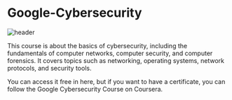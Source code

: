 # Google-Cybersecurity

![header](./header2.png)

This course is about the basics of cybersecurity, including the fundamentals of computer networks, computer security, and computer forensics. It covers topics such as networking, operating systems, network protocols, and security tools.

You can access it free in here, but if you want to have a certificate, you can follow the Google Cybersecurity Course on Coursera.
